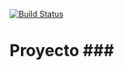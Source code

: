 [![Build Status](https://travis-ci.org/fizzvr/fizzvr.github.io.svg?branch=master)](https://travis-ci.org/fizzvr/fizzvr.github.io)

Proyecto ###
================
